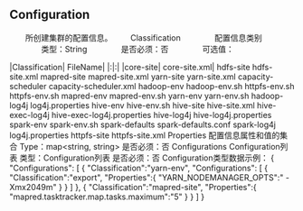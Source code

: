 ## Configuration

　　所创建集群的配置信息。
　　Classification
　　　　配置信息类别
　　　　类型：String
　　　　是否必须：否
　　　　可选值：
    
  |Classification|	FileName|
  |:|:|
|core-site|	core-site.xml|
hdfs-site	hdfs-site.xml
mapred-site	mapred-site.xml
yarn-site	yarn-site.xml
capacity-scheduler	capacity-scheduler.xml
hadoop-env	hadoop-env.sh
httpfs-env.sh	httpfs-env.sh
mapred-env	mapred-env.sh
yarn-env	yarn-env.sh
hadoop-log4j	log4j.properties
hive-env	hive-env.sh
hive-site	hive-site.xml
hive-exec-log4j	hive-exec-log4j.properties
hive-log4j	hive-log4j.properties
spark-env	spark-env.sh
spark-defaults	spark-defaults.conf
spark-log4j	log4j.properties
httpfs-site	httpfs-site.xml
Properties
配置信息属性和值的集合
Type：map<string, string>
是否必须：否
Configurations
Configuration列表
类型：Configuration列表
是否必须：否
Configuration类型数据示例：
{
"Configurations": [
{
"Classification":"yarn-env",
     "Configurations": [
      {
         "Classification":"export",
         "Properties":{
                  "YARN_NODEMANAGER_OPTS":" -Xmx2049m"
         }
     }
]
 },
 {
     "Classification":"mapred-site",
     "Properties":{
         "mapred.tasktracker.map.tasks.maximum":"5"
      }
 }
]
}
